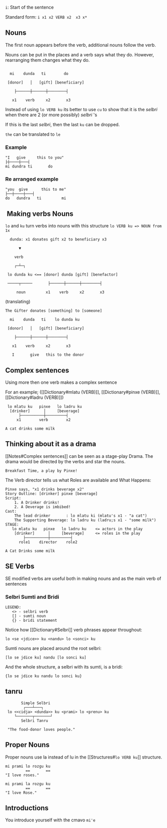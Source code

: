 `i`: Start of the sentence  
  

Standard form: `i x1 x2 VERB x2  x3 x*`



## Nouns

The first noun appears before the verb, additional nouns follow the verb. 

Nouns can be put in the places and a verb says what they do. However, rearranging them changes what they do. 

```

  mi    dunda   ti        do

 [donor]   │   [gift] [beneficiary]

    ├──────┼──────┼────────┤

   x1    verb     x2       x3

```

Instead of using `lo VERB ku` its better to use `cu` to show that it is the *selbri* when there are 2 (or more possibly) *selbri* 's

If this is the last *selbri*, then the last `ku` can be dropped.

  `the` can be translated to `le` 

### Example  
```  
"I   give     this to you"  
├┼────┼───┤  
mi dundra ti       do

```

### Re arranged example

```  
"you  give      this to me"  
├──┼────┼───┤  
do   dundra   ti         mi

```

  

##  Making verbs Nouns
`lo` and `ku` turn verbs into nouns with this structure `lo VERB ku => NOUN from 1x`
  
```  
  dunda: x1 donates gift x2 to beneficiary x3

      ▼

    verb

    ┌─┴─┐

 lo dunda ku <== [donor] dunda [gift] [benefactor]

 ─────┬─────       ├──────┼──────┼────────┤

     noun         x1    verb     x2       x3

```

(translating)

```  
The Gifter donates [something] to [someone]  
```  

```  
  mi    dunda   ti    lo dunda ku

 [donor]   │   [gift] [beneficiary]

    ├──────┼──────┼────────┤

   x1    verb     x2       x3

   I       give   this to the donor  
```

## Complex sentences  

Using more then one verb makes a complex sentence

For an example;  ([[Dictionary#mlatu (VERB)]], [[Dictionary#pinxe (VERB)]], [[Dictionary#ladru (VERB)]])
```
 lo mlatu ku   pinxe   lo ladru ku
  [drinker]      │     [beverage]
      ├──────────┼─────────┤
     x1        verb        x2
```

```
A cat drinks some milk
```

## Thinking about it as a drama 

[[Notes#Complex sentences]] can be seen as a stage-play Drama. The drama would be directed by the verbs and star the nouns.

```
Breakfast Time, a play by Pinxe!
```

The Verb director tells us what Roles are  available and What Happens:

```
Pinxe says, "x1 drinks beverage x2"
Story Outline: [drinker] pinxe [beverage]
Script:
	1. A Drinker drinks!
	2. A Deverage is imbibed!
Cast:
	The lead drinker       : lo mlatu ki (mlatu's x1 - "a cat")
	The Supporting Beverage: lo ladru ku (ladru;s x1 - "some milk") 
STAGE:
   lo mlatu ku   pinxe   lo ladru ku    <= actors in the play
    [drinker]      │     [beverage]     <= roles in the play
        ├──────────┼─────────┤
      role1    director    role2
```

```
A Cat Drinks some milk
```

## SE Verbs
SE modified verbs are useful both in making nouns and as the main verb of sentences

### Selbri Sumti and Bridi
```
LEGEND:
   <> - selbri verb
   [] - sumti noun
   {} - bridi statement
```

Notice how [[Dictionary#Selbri]]  verb phrases appear throughout:

`lo <se <jdice>> ku <nandu> lo <sonci> ku`

Sumti nouns are placed around the root selbri:

 `[lo se jdice ku] nandu [lo sonci ku]`

And the whole structure, a selbri with its sumti, is a bridi:

`{lo se jdice ku nandu lo sonci ku}`

## tanru
```
       Simple Selbri
        ┌───┴───┐
 lo <<cidja> <dunda>> ku <prami> lo <prenu> ku
    └───────┬───────┘
       Selbri Tanru
```

```
 "The food-donor loves people."
```


## Proper Nouns

Proper nouns use la instead of lu in the [[Structures#`lo VERB ku`]] structure.

```
mi prami lo rozgu ku
         ==       ==
"I love roses."
```

```
mi prami la rozgu ku
		 ==       ==
"I love Rose."
```

## Introductions
You introduce yourself with the cmavo `mi'e`

